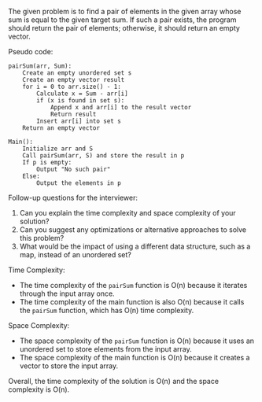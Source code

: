 The given problem is to find a pair of elements in the given array whose sum is equal to the given target sum. If such a pair exists, the program should return the pair of elements; otherwise, it should return an empty vector.

Pseudo code:
```plaintext
pairSum(arr, Sum):
    Create an empty unordered set s
    Create an empty vector result
    for i = 0 to arr.size() - 1:
        Calculate x = Sum - arr[i]
        if (x is found in set s):
            Append x and arr[i] to the result vector
            Return result
        Insert arr[i] into set s
    Return an empty vector

Main():
    Initialize arr and S
    Call pairSum(arr, S) and store the result in p
    If p is empty:
        Output "No such pair"
    Else:
        Output the elements in p
```

Follow-up questions for the interviewer:
1. Can you explain the time complexity and space complexity of your solution?
2. Can you suggest any optimizations or alternative approaches to solve this problem?
3. What would be the impact of using a different data structure, such as a map, instead of an unordered set?

Time Complexity:
- The time complexity of the `pairSum` function is O(n) because it iterates through the input array once.
- The time complexity of the main function is also O(n) because it calls the `pairSum` function, which has O(n) time complexity.

Space Complexity:
- The space complexity of the `pairSum` function is O(n) because it uses an unordered set to store elements from the input array.
- The space complexity of the main function is O(n) because it creates a vector to store the input array.

Overall, the time complexity of the solution is O(n) and the space complexity is O(n).